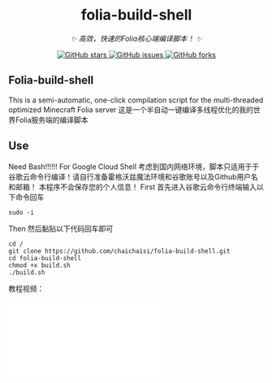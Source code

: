 
<div align="center">

# folia-build-shell
_✨ 高效，快速的Folia核心端编译脚本！ ✨_


<a href="https://github.com/chaichaisi/folia-build-shell/stargazers">
    <img alt="GitHub stars" src="https://img.shields.io/github/stars/chaichaisi/folia-build-shell?color=%09%2300BFFF&style=flat-square">
</a>
<a href="https://github.com/chaichaisi/folia-build-shell/issues">
    <img alt="GitHub issues" src="https://img.shields.io/github/issues/chaichaisi/folia-build-shell?color=Emerald%20green&style=flat-square">
</a>
<a href="https://github.com/chaichaisi/folia-build-shell/network">
    <img alt="GitHub forks" src="https://img.shields.io/github/forks/chaichaisi/folia-build-shell?color=%2300BFFF&style=flat-square">
</a>

</div>

## Folia-build-shell
This is a semi-automatic, one-click compilation script for the multi-threaded optimized Minecraft Folia server 这是一个半自动一键编译多线程优化的我的世界Folia服务端的编译脚本
## Use
Need Bash!!!!!! 
For Google Cloud Shell 
考虑到国内网络环境，脚本只适用于于谷歌云命令行编译！请自行准备霍格沃兹魔法环境和谷歌账号以及Github用户名和邮箱！ 
本程序不会保存您的个人信息！
First 首先进入谷歌云命令行终端输入以下命令回车
```
sudo -i
```
Then 然后黏贴以下代码回车即可
```
cd /
git clone https://github.com/chaichaisi/folia-build-shell.git
cd folia-build-shell
chmod +x build.sh
./build.sh
```
教程视频：
<iframe src="//player.bilibili.com/player.html?isOutside=true&aid=113041056203652&bvid=BV1b4sgeaEtx&cid=25628510022&p=1" scrolling="no" border="0" frameborder="no" framespacing="0" allowfullscreen="true"></iframe>
